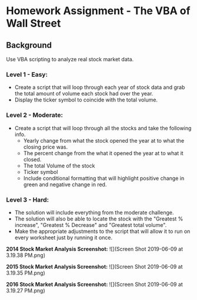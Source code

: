 # Homework Assignment - The VBA of Wall Street

## Background

Use VBA scripting to analyze real stock market data.

### Level 1 - Easy:

* Create a script that will loop through each year of stock data and grab the total amount of volume each stock had over the year.
* Display the ticker symbol to coincide with the total volume.

### Level 2 - Moderate:

* Create a script that will loop through all the stocks and take the following info.
  * Yearly change from what the stock opened the year at to what the closing price was.
  * The percent change from the what it opened the year at to what it closed.
  * The total Volume of the stock
  * Ticker symbol
  * Include conditional formatting that will highlight positive change in green and negative change in red.
  
###  Level 3 - Hard:

* The solution will include everything from the moderate challenge.
* The solution will also be able to locate the stock with the "Greatest % increase", "Greatest % Decrease" and "Greatest total volume".
* Make the appropriate adjustments to the script that will allow it to run on every worksheet just by running it once.

**2014 Stock Market Analysis Screenshot:** 
![](Screen Shot 2019-06-09 at 3.19.38 PM.png)


**2015 Stock Market Analysis Screenshot:** 
![](Screen Shot 2019-06-09 at 3.19.35 PM.png)


**2016 Stock Market Analysis Screenshot:** 
![](Screen Shot 2019-06-09 at 3.19.27 PM.png)
